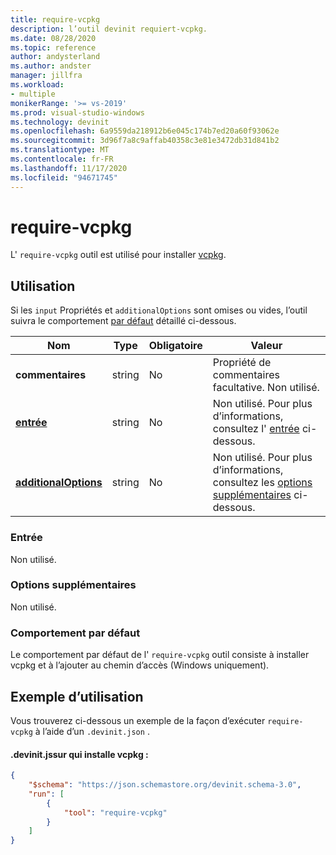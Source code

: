 ```yaml
---
title: require-vcpkg
description: l’outil devinit requiert-vcpkg.
ms.date: 08/28/2020
ms.topic: reference
author: andysterland
ms.author: andster
manager: jillfra
ms.workload:
- multiple
monikerRange: '>= vs-2019'
ms.prod: visual-studio-windows
ms.technology: devinit
ms.openlocfilehash: 6a9559da218912b6e045c174b7ed20a60f93062e
ms.sourcegitcommit: 3d96f7a8c9affab40358c3e81e3472db31d841b2
ms.translationtype: MT
ms.contentlocale: fr-FR
ms.lasthandoff: 11/17/2020
ms.locfileid: "94671745"
---
```

# <a name="require-vcpkg"></a>require-vcpkg

L' `require-vcpkg` outil est utilisé pour installer [vcpkg](https://github.com/microsoft/vcpkg).

## <a name="usage"></a>Utilisation

Si les `input` Propriétés et `additionalOptions` sont omises ou vides, l’outil suivra le comportement [par défaut](#default-behavior) détaillé ci-dessous.

| Nom                                             | Type   | Obligatoire | Valeur                                                                      |
|--------------------------------------------------|--------|----------|----------------------------------------------------------------------------|
| **commentaires**                                     | string | No       | Propriété de commentaires facultative. Non utilisé.                                      |
| [**entrée**](#input)                              | string | No       | Non utilisé. Pour plus d’informations, consultez l' [entrée](#input) ci-dessous.                           |
| [**additionalOptions**](#additional-options)     | string | No       | Non utilisé. Pour plus d’informations, consultez les [options supplémentaires](#additional-options) ci-dessous. |

### <a name="input"></a>Entrée

Non utilisé.

### <a name="additional-options"></a>Options supplémentaires

Non utilisé.

### <a name="default-behavior"></a>Comportement par défaut

Le comportement par défaut de l' `require-vcpkg` outil consiste à installer vcpkg et à l’ajouter au chemin d’accès (Windows uniquement).

## <a name="example-usage"></a>Exemple d’utilisation
Vous trouverez ci-dessous un exemple de la façon d’exécuter `require-vcpkg` à l’aide d’un `.devinit.json` . 

#### <a name="devinitjson-that-will-install-vcpkg"></a>.devinit.jssur qui installe vcpkg :
```json
{
    "$schema": "https://json.schemastore.org/devinit.schema-3.0",
    "run": [
        {
            "tool": "require-vcpkg"
        }
    ]
}
```
